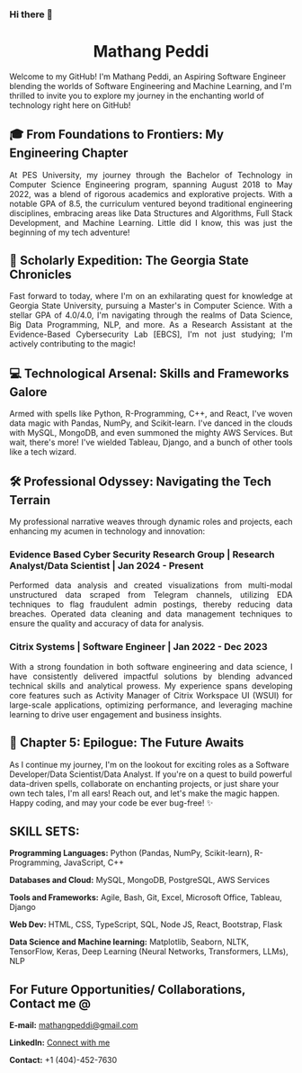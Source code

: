 
### Hi there 👋

<h1 align="center">
  Mathang Peddi 
</h1>
<p>
  Welcome to my GitHub! I'm Mathang Peddi, an Aspiring Software Engineer blending the worlds of Software Engineering and Machine Learning, and I'm thrilled to invite you to explore my journey in the enchanting world of technology right here on GitHub! 
</p>


## 🎓 From Foundations to Frontiers: My Engineering Chapter

<p align="justify">
At PES University, my journey through the Bachelor of Technology in Computer Science Engineering program, spanning August 2018 to May 2022, was a blend of rigorous academics and explorative projects. With a notable GPA of 8.5, the curriculum ventured beyond traditional engineering disciplines, embracing areas like Data Structures and Algorithms, Full Stack Development, and Machine Learning. Little did I know, this was just the beginning of my tech adventure!
</p>

## 🏫 Scholarly Expedition: The Georgia State Chronicles

<p align="justify">
Fast forward to today, where I'm on an exhilarating quest for knowledge at Georgia State University, pursuing a Master's in Computer Science. With a stellar GPA of 4.0/4.0, I'm navigating through the realms of Data Science, Big Data Programming, NLP, and more. As a Research Assistant at the Evidence-Based Cybersecurity Lab [EBCS], I'm not just studying; I'm actively contributing to the magic!
</p>

## 💻 Technological Arsenal: Skills and Frameworks Galore

<p align="justify">
Armed with spells like Python, R-Programming, C++, and React, I've woven data magic with Pandas, NumPy, and Scikit-learn. I've danced in the clouds with MySQL, MongoDB, and even summoned the mighty AWS Services. But wait, there's more! I've wielded Tableau, Django, and a bunch of other tools like a tech wizard.
</p>

## 🛠️ Professional Odyssey: Navigating the Tech Terrain

<p align="justify">
My professional narrative weaves through dynamic roles and projects, each enhancing my acumen in technology and innovation:

### Evidence Based Cyber Security Research Group | Research Analyst/Data Scientist | Jan 2024 - Present

<p align="justify">
Performed data analysis and created visualizations from multi-modal unstructured data scraped from Telegram channels, utilizing EDA techniques to flag fraudulent admin postings, thereby reducing data breaches. Operated data cleaning and data management techniques to ensure the quality and accuracy of data for analysis.

### Citrix Systems | Software Engineer | Jan 2022 - Dec 2023

<p align="justify">
With a strong foundation in both software engineering and data science, I have consistently delivered impactful solutions by blending advanced technical skills and analytical prowess. My experience spans developing core features such as Activity Manager of Citrix Workspace UI (WSUI) for large-scale applications, optimizing performance, and leveraging machine learning to drive user engagement and business insights.

</p>

## 🚀 Chapter 5: Epilogue: The Future Awaits
As I continue my journey, I'm on the lookout for exciting roles as a Software Developer/Data Scientist/Data Analyst. If you're on a quest to build powerful data-driven spells, collaborate on enchanting projects, or just share your own tech tales, I'm all ears! Reach out, and let's make the magic happen. Happy coding, and may your code be ever bug-free! ✨

## SKILL SETS:

**Programming Languages:** Python (Pandas, NumPy, Scikit-learn), R-Programming, JavaScript, C++

**Databases and Cloud:** MySQL, MongoDB, PostgreSQL, AWS Services

**Tools and Frameworks:** Agile, Bash, Git, Excel, Microsoft Office, Tableau, Django

**Web Dev:** HTML, CSS, TypeScript, SQL, Node JS, React, Bootstrap, Flask

**Data Science and Machine learning:** Matplotlib, Seaborn, NLTK, TensorFlow, Keras, Deep Learning (Neural Networks, Transformers, LLMs), NLP

## For Future Opportunities/ Collaborations, Contact me @

**E-mail:** mathangpeddi@gmail.com

**LinkedIn:** [Connect with me](https://www.linkedin.com/in/mathangpeddi/)

**Contact:** +1 (404)-452-7630
